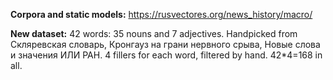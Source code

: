 **Corpora and static models:** https://rusvectores.org/news_history/macro/

**New dataset:** 42 words: 35 nouns and 7 adjectives. Handpicked from Скляревская словарь, Кронгауз на грани нервного срыва, Новые слова и значения ИЛИ РАН. 4 fillers for each word, filtered by hand. 42\*4=168 in all.
